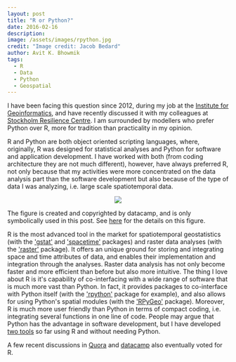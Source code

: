 ```yaml
---
layout: post
title: "R or Python?"
date: 2016-02-16
description: 
image: /assets/images/rpython.jpg
credit: "Image credit: Jacob Bedard"
author: Avit K. Bhowmik
tags: 
  - R
  - Data
  - Python
  - Geospatial
---
```


I have been facing this question since 2012, during my job at the [Institute for Geoinformatics](https://www.uni-muenster.de/Geoinformatics/en/), and have recently discussed it with my colleagues at [Stockholm Resilience Centre](https://www.stockholmresilience.org/). I am surrounded by modellers who prefer Python over R, more for tradition than practicality in my opinion.

R and Python are both object oriented scripting languages, where, originally, R was designed for statistical analyses and Python for software and application development. I have worked with both (from coding architecture they are not much different), however, have always preferred R, not only because that my activities were more concentrated on the data analysis part than the software development but also because of the type of data I was analyzing, i.e. large scale spatiotemporal data.

<p style="text-align:center"><img src="https://www.orison.biz/blogs/ch3ckmat3/wp-content/uploads/2015/06/r-vs-python-header.png"></p>

The figure is created and copyrighted by datacamp, and is only symbolically used in this post. See [here](http://www.orison.biz/blogs/ch3ckmat3/2015/06/r-vs-python-for-data-science/) for the details on this figure.

R is the most advanced tool in the market for spatiotemporal geostatistics (with the ['gstat'](https://cran.r-project.org/web/packages/gstat/index.html) and ['spacetime'](https://cran.r-project.org/web/packages/spacetime/index.html) packages) and raster data analyses (with the ['raster'](https://cran.r-project.org/web/packages/raster/index.html) package). It offers an unique ground for storing and integrating space and time attributes of data, and enables their implementation and integration through the analyses. Raster data analysis has not only become faster and more efficient than before but also more intuitive. The thing I love about R is it's capability of co-interfacing with a wide range of software that is much more vast than Python. In fact, it provides packages to co-interface with Python itself (with the ['rpython'](http://rpython.r-forge.r-project.org/) package for example), and also allows for using Python's spatial modules (with the ['RPyGeo'](https://cran.r-project.org/web/packages/RPyGeo/index.html) package). Moreover, R is much more user friendly than Python in terms of compact coding, i.e. integrating several functions in one line of code. People may argue that Python has the advantage in software development, but I have developed [two tools](https://github.com/AvitBhowmik) so far using R and without needing Python.

A few recent discussions in [Quora](https://www.quora.com/Is-python-better-than-R) and [datacamp](http://www.orison.biz/blogs/ch3ckmat3/2015/06/r-vs-python-for-data-science/) also eventually voted for R.
